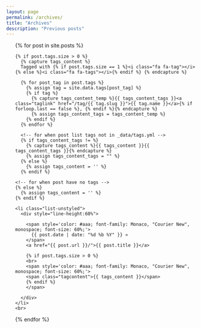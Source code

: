 ```yaml
---
layout: page
permalink: /archives/
title: "Archives"
description: "Previous posts"
---
```

<style>
a.taglink {
  color: #aaa;
  text-decoration: underline;
}
</style>

<ul>
  {% for post in site.posts %}

    {% if post.tags.size > 0 %}
      {% capture tags_content %}
      Tagged with {% if post.tags.size == 1 %}<i class="fa fa-tag"></i>{% else %}<i class="fa fa-tags"></i>{% endif %} {% endcapture %}

      {% for post_tag in post.tags %}
        {% assign tag = site.data.tags[post_tag] %}
        {% if tag %}
          {% capture tags_content_temp %}{{ tags_content_tags }}<a class="taglink" href="/tag/{{ tag.slug }}">{{ tag.name }}</a>{% if forloop.last == false %}, {% endif %}{% endcapture %}
          {% assign tags_content_tags = tags_content_temp %}
        {% endif %}
      {% endfor %}

      <!-- for when post list tags not in _data/tags.yml -->
      {% if tags_content_tags != %}
        {% capture tags_content %}{{ tags_content }}{{ tags_content_tags }}{% endcapture %}
        {% assign tags_content_tags = "" %}
      {% else %}
        {% assign tags_content = '' %}
      {% endif %}

    <!-- for when post have no tags -->
    {% else %}
      {% assign tags_content = '' %}
    {% endif %}

    <li class="list-unstyled">
      <div style="line-height:60%">

        <span style='color: #aaa; font-family: Monaco, "Courier New", monospace; font-size: 60%;'>
          {{ post.date | date: "%d %b %Y" }} »
        </span>
        <a href="{{ post.url }}/">{{ post.title }}</a>

        {% if post.tags.size > 0 %}
        <br>
        <span style='color: #aaa; font-family: Monaco, "Courier New", monospace; font-size: 60%;'>
        <span class="tagcontent">{{ tags_content }}</span>
        {% endif %}
        </span>

      </div>
    </li>
    <br>
  {% endfor %}
</ul>
